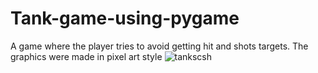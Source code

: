 # Tank-game-using-pygame
A game where the player tries to avoid getting hit and shots targets. The graphics were made in pixel art style
![tankscsh](https://user-images.githubusercontent.com/83286569/153963709-810529ae-75fc-4166-9cd0-63591c22505d.png)
